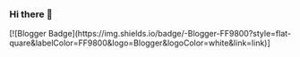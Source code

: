 ### Hi there 👋

<!--
**sabahattinay/sabahattinay** is a ✨ _special_ ✨ repository because its `README.md` (this file) appears on your GitHub profile.

Here are some ideas to get you started:

- 🔭 I’m currently working on ...
- 🌱 I’m currently learning ...
- 👯 I’m looking to collaborate on ...
- 🤔 I’m looking for help with ...
- 💬 Ask me about ...
- 📫 How to reach me: ...
- 😄 Pronouns: ...
- ⚡ Fun fact: ...
-->[![Blogger Badge](https://img.shields.io/badge/-Blogger-FF9800?style=flat-quare&labelColor=FF9800&logo=Blogger&logoColor=white&link=link)]
